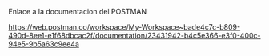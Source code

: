 Enlace a la documentacion del POSTMAN

https://web.postman.co/workspace/My-Workspace~bade4c7c-b809-490d-8ee1-e1f68dbcac2f/documentation/23431942-b4c5e366-e3f0-400c-94e5-9b5a63c9ee4a
